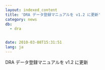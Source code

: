 ```yaml
---
layout: indexed_content
title: 'DRA データ登録マニュアルを v1.2 に更新'
category: news
db:
  - dra


date: 2010-03-08T15:31:51
lang: ja
---
```


DRA データ登録マニュアルを v1.2 に更新
